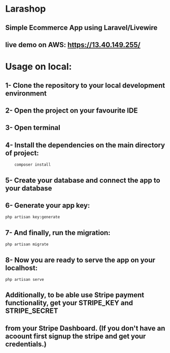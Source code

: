 # Larashop

## Simple Ecommerce App using Laravel/Livewire

## live demo on AWS: https://13.40.149.255/

# Usage on local:

## 1- Clone the repository to your local development environment

## 2- Open the project on your favourite IDE

## 3- Open terminal

## 4- Install the dependencies on the main directory of project:

```
    composer install
```
## 5- Create your database and connect the app to your database

## 6- Generate your app key:

```
php artisan key:generate 
```

## 7- And finally, run the migration:

```
php artisan migrate 
```

## 8- Now you are ready to serve the app on your localhost:
```
php artisan serve
```

## Additionally, to be able use Stripe payment functionality, get your STRIPE_KEY and STRIPE_SECRET 
## from your Stripe Dashboard. (If you don't have an acoount first signup the stripe and get your credentials.)




